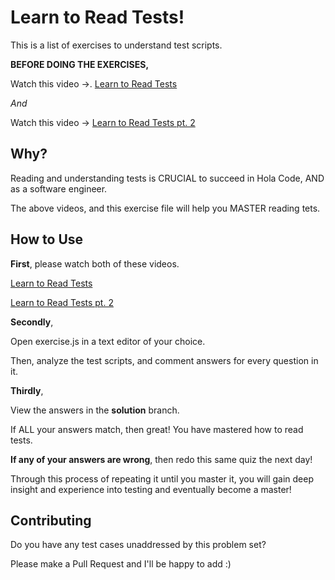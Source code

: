 # Learn to Read Tests!
This is a list of exercises to understand test scripts.

**BEFORE DOING THE EXERCISES,**

Watch this video ->. [Learn to Read Tests](https://www.youtube.com/watch?v=h_WrZjIyBDU)

*And*

Watch this video -> [Learn to Read Tests pt. 2](https://www.youtube.com/watch?v=KfiAFcF6A2k)

## Why?

Reading and understanding tests is CRUCIAL to succeed in Hola Code, AND as a software engineer. 

The above videos, and this exercise file will help you MASTER reading tets. 

## How to Use

**First**, please watch both of these videos.

[Learn to Read Tests](https://www.youtube.com/watch?v=h_WrZjIyBDU)

[Learn to Read Tests pt. 2](https://www.youtube.com/watch?v=KfiAFcF6A2k)

**Secondly**, 

Open exercise.js in a text editor of your choice. 

Then, analyze the test scripts, and comment answers for every question in it.

**Thirdly**,

View the answers in the **solution** branch. 

If ALL your answers match, then great! You have mastered how to read tests.

**If any of your answers are wrong**, then redo this same quiz the next day!

Through this process of repeating it until you master it, you will gain deep insight and experience into testing and eventually become a master!

## Contributing

Do you have any test cases unaddressed by this problem set? 

Please make a Pull Request and I'll be happy to add :)

